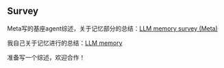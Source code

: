 
## Survey

Meta写的基座agent综述，关于记忆部分的总结：[LLM memory survey (Meta)](LLM%20memory%20survey%20(Meta).md)

我自己关于记忆进行的总结：[LLM memory](LLM%20memory.md)

准备写一个综述，欢迎合作！




